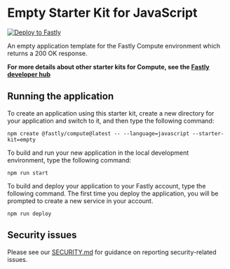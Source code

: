 # Empty Starter Kit for JavaScript

[![Deploy to Fastly](https://deploy.edgecompute.app/button)](https://deploy.edgecompute.app/deploy)

An empty application template for the Fastly Compute environment which returns a 200 OK response.

**For more details about other starter kits for Compute, see the [Fastly developer hub](https://developer.fastly.com/solutions/starters)**

## Running the application

To create an application using this starter kit, create a new directory for your application and switch to it, and then type the following command:

```shell
npm create @fastly/compute@latest -- --language=javascript --starter-kit=empty
```

To build and run your new application in the local development environment, type the following command:

```shell
npm run start
```

To build and deploy your application to your Fastly account, type the following command. The first time you deploy the application, you will be prompted to create a new service in your account.

```shell
npm run deploy
```

## Security issues

Please see our [SECURITY.md](SECURITY.md) for guidance on reporting security-related issues.
